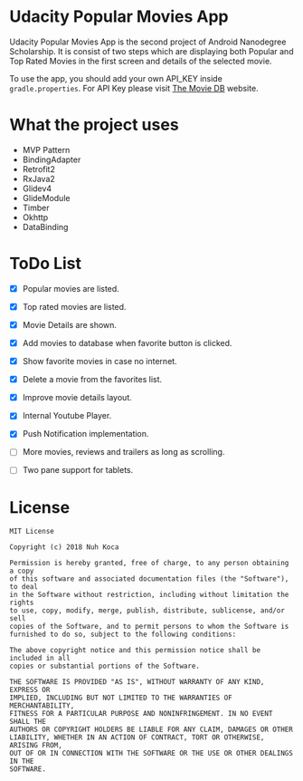 # Udacity Popular Movies App

Udacity Popular Movies App is the second project of Android Nanodegree Scholarship. It is consist of two steps which are displaying both Popular and Top Rated Movies in the first screen and details of the selected movie.

To use the app, you should add your own API_KEY inside `gradle.properties`. For API Key please visit [The Movie DB](https://www.themoviedb.org/) website.


# What the project uses

* MVP Pattern
* BindingAdapter
* Retrofit2
* RxJava2
* Glidev4
* GlideModule
* Timber
* Okhttp
* DataBinding


# ToDo List

- [x] Popular movies are listed.
- [x] Top rated movies are listed.
- [x] Movie Details are shown.
- [x] Add movies to database when favorite button is clicked.
- [x] Show favorite movies in case no internet.
- [x] Delete a movie from the favorites list.
- [x] Improve movie details layout.
- [x] Internal Youtube Player.
- [x] Push Notification implementation.
- [ ] More movies, reviews and trailers as long as scrolling.
- [ ] Two pane support for tablets.


# License

```
MIT License

Copyright (c) 2018 Nuh Koca

Permission is hereby granted, free of charge, to any person obtaining a copy
of this software and associated documentation files (the "Software"), to deal
in the Software without restriction, including without limitation the rights
to use, copy, modify, merge, publish, distribute, sublicense, and/or sell
copies of the Software, and to permit persons to whom the Software is
furnished to do so, subject to the following conditions:

The above copyright notice and this permission notice shall be included in all
copies or substantial portions of the Software.

THE SOFTWARE IS PROVIDED "AS IS", WITHOUT WARRANTY OF ANY KIND, EXPRESS OR
IMPLIED, INCLUDING BUT NOT LIMITED TO THE WARRANTIES OF MERCHANTABILITY,
FITNESS FOR A PARTICULAR PURPOSE AND NONINFRINGEMENT. IN NO EVENT SHALL THE
AUTHORS OR COPYRIGHT HOLDERS BE LIABLE FOR ANY CLAIM, DAMAGES OR OTHER
LIABILITY, WHETHER IN AN ACTION OF CONTRACT, TORT OR OTHERWISE, ARISING FROM,
OUT OF OR IN CONNECTION WITH THE SOFTWARE OR THE USE OR OTHER DEALINGS IN THE
SOFTWARE.
```
